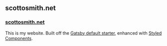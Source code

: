 ## scottosmith.net

### [scottosmith.net](https://scottosmith.net)

This is my website. Built off the [Gatsby default starter](https://github.com/gatsbyjs/gatsby-starter-default), enhanced with [Styled Components](https://styled-components.com/).
